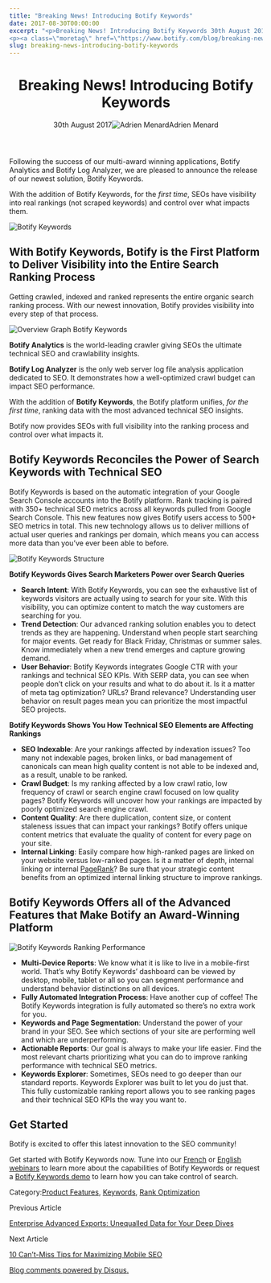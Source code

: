 ```yaml
---
title: "Breaking News! Introducing Botify Keywords"
date: 2017-08-30T00:00:00
excerpt: "<p>Breaking News! Introducing Botify Keywords 30th August 2017Adrien Menard Following the success of our multi-award winning applications, Botify Analytics and Botify Log Analyzer, we are pleased to announce the release of our newest solution, Botify Keywords. With the addition of Botify Keywords, for the first time, SEOs have visibility into real rankings (not scraped keywords)&hellip; </p>
<p><a class=\"moretag\" href=\"https://www.botify.com/blog/breaking-news-introducing-botify-keywords\">Read the full article</a></p>"
slug: breaking-news-introducing-botify-keywords
---
```


<header class="text-center">
<h1 class="font-internacional font-regular normal text-header-one leading-header-one text-typography-accent-2">Breaking News! Introducing Botify Keywords</h1>
<div class="flex items-center justify-center my-3"><span class="mr-1 font-internacional font-regular normal text-base leading-none text-typography-primary-lighter">30th August 2017</span><img decoding="async" class="rounded-full w-10 h-10" src="//images.ctfassets.net/tp56mevc46jo/4NVSG5Vl96se6eUYcEC6qo/221d82a3fc94d79e0ebc3f9a4445c0c8/Pasted_image_at_2017_08_30_03_47_PM.png" alt="Adrien Menard" /><span class="ml-1 font-internacional font-regular normal text-base leading-none text-typography-primary">Adrien Menard</span></div>
</header>
<p>Following the success of our multi-award winning applications, Botify Analytics and Botify Log Analyzer, we are pleased to announce the release of our newest solution, Botify Keywords.</p>
<p>With the addition of Botify Keywords, for the <em>first time</em>, SEOs have visibility into real rankings (not scraped keywords) and control over what impacts them.</p>
<p><img decoding="async" src="//images.contentful.com/x3pujrb0lw7o/s7LnQ0OtVe6KeiSwaiWQQ/cead34e8127bba5cae0a21f2eb63281c/keywords_blog_img_1.5_2x__3_.png" alt="Botify Keywords" /></p>
<h2 id="with-botify-keywords-botify-is-the-first-platform-to-deliver-visibility-into-the-entire-search-ranking-process">With Botify Keywords, Botify is the First Platform to Deliver Visibility into the Entire Search Ranking Process</h2>
<p>Getting crawled, indexed and ranked represents the entire organic search ranking process. With our newest innovation, Botify provides visibility into every step of that process.</p>
<p><img decoding="async" src="//images.contentful.com/x3pujrb0lw7o/DqMBJwGdtQ6SC2QOU4sOQ/e30fbbf560ed9cc71b04f3c4c06585af/overview-non-branded.png" alt="Overview Graph Botify Keywords" /></p>
<p><strong>Botify Analytics</strong> is the world-leading crawler giving SEOs the ultimate technical SEO and crawlability insights.</p>
<p><strong>Botify Log Analyzer</strong> is the only web server log file analysis application dedicated to SEO. It demonstrates how a well-optimized crawl budget can impact SEO performance.</p>
<p>With the addition of <strong>Botify Keywords</strong>, the Botify platform unifies, <em>for the first time</em>, ranking data with the most advanced technical SEO insights.</p>
<p>Botify now provides SEOs with full visibility into the ranking process and control over what impacts it.</p>
<h2 id="botify-keywords-reconciles-the-power-of-search-keywords-with-technical-seo">Botify Keywords Reconciles the Power of Search Keywords with Technical SEO</h2>
<p>Botify Keywords is based on the automatic integration of your Google Search Console accounts into the Botify platform. Rank tracking is paired with 350+ technical SEO metrics across all keywords pulled from Google Search Console. This new features now gives Botify users access to 500+ SEO metrics in total. This new technology allows us to deliver millions of actual user queries and rankings per domain, which means you can access more data than you&#8217;ve ever been able to before.</p>
<p><img decoding="async" src="//images.contentful.com/x3pujrb0lw7o/5B5GgJ9TTaWaUO2ag2eI6c/3b6a4b94115cd4710cbf2eedc84fa7a1/Structure.png" alt="Botify Keywords Structure" /></p>
<p><strong>Botify Keywords Gives Search Marketers Power over Search Queries</strong></p>
<ul>
<li><strong>Search Intent</strong>: With Botify Keywords, you can see the exhaustive list of keywords visitors are actually using to search for your site. With this visibility, you can optimize content to match the way customers are searching for you.</li>
<li><strong>Trend Detection</strong>: Our advanced ranking solution enables you to detect trends as they are happening. Understand when people start searching for major events. Get ready for Black Friday, Christmas or summer sales. Know immediately when a new trend emerges and capture growing demand.</li>
<li><strong>User Behavior</strong>: Botify Keywords integrates Google CTR with your rankings and technical SEO KPIs. With SERP data, you can see when people don&#8217;t click on your results and what to do about it. Is it a matter of meta tag optimization? URLs? Brand relevance? Understanding user behavior on result pages mean you can prioritize the most impactful SEO projects.</li>
</ul>
<p><strong>Botify Keywords Shows You How Technical SEO Elements are Affecting Rankings</strong></p>
<ul>
<li><strong>SEO Indexable</strong>: Are your rankings affected by indexation issues? Too many not indexable pages, broken links, or bad management of canonicals can mean high quality content is not able to be indexed and, as a result, unable to be ranked.</li>
<li><strong>Crawl Budget</strong>: Is my ranking affected by a low crawl ratio, low frequency of crawl or search engine crawl focused on low quality pages? Botify Keywords will uncover how your rankings are impacted by poorly optimized search engine crawl.</li>
<li><strong>Content Quality</strong>: Are there duplication, content size, or content staleness issues that can impact your rankings? Botify offers unique content metrics that evaluate the quality of content for every page on your site.</li>
<li><strong>Internal Linking</strong>: Easily compare how high-ranked pages are linked on your website versus low-ranked pages. Is it a matter of depth, internal linking or internal <a href="https://www.botify.com/learn/basics/pagerank" data-internallinksmanager029f6b8e52c="8" title="page rank" target="_blank" rel="noopener">PageRank</a>? Be sure that your strategic content benefits from an optimized internal linking structure to improve rankings.</li>
</ul>
<h2 id="botify-keywords-offers-all-of-the-advanced-features-that-make-botify-an-award-winning-platform">Botify Keywords Offers all of the Advanced Features that Make Botify an Award-Winning Platform</h2>
<p><img decoding="async" src="//images.contentful.com/x3pujrb0lw7o/2No6EP2sgwwG8cMa60KsMK/11ef2a318515b09229b4bb2dee5c8000/Copie_de_Ranking_Perf.png" alt="Botify Keywords Ranking Performance" /></p>
<ul>
<li><strong>Multi-Device Reports</strong>: We know what it is like to live in a mobile-first world. That&#8217;s why Botify Keywords&#8217; dashboard can be viewed by desktop, mobile, tablet or all so you can segment performance and understand behavior distinctions on all devices.</li>
<li><strong>Fully Automated Integration Process</strong>: Have another cup of coffee! The Botify Keywords integration is fully automated so there&#8217;s no extra work for you.</li>
<li><strong>Keywords and Page Segmentation</strong>: Understand the power of your brand in your SEO. See which sections of your site are performing well and which are underperforming.</li>
<li><strong>Actionable Reports</strong>: Our goal is always to make your life easier. Find the most relevant charts prioritizing what you can do to improve ranking performance with technical SEO metrics.</li>
<li><strong>Keywords Explorer</strong>: Sometimes, SEOs need to go deeper than our standard reports. Keywords Explorer was built to let you do just that. This fully customizable ranking report allows you to see ranking pages and their technical SEO KPIs the way you want to.</li>
</ul>
<h2 id="get-started">Get Started</h2>
<p>Botify is excited to offer this latest innovation to the SEO community!</p>
<p>Get started with Botify Keywords now. Tune into our <a title="French" href="https://go.pardot.com/l/229872/2017-08-24/npb8">French</a> or <a title="English webinars" href="https://go.pardot.com/l/229872/2017-07-26/lmsl">English webinars</a> to learn more about the capabilities of Botify Keywords or request a <a title="Botify Keywords demo" href="https://go.pardot.com/l/229872/2017-07-26/lmqd">Botify Keywords demo</a> to learn how you can take control of search.</p>
<div class="tags leading-big border-t border-b border-brand-quaternary-lighter mt-4"><span class="mr-1 font-roboto font-regular normal text-base leading-none">Category:</span><a class="uppercase text-typography-accent-1" href="/platform">Product Features</a>, <a class="uppercase text-typography-accent-1" href="/platform/botify-analytics/realkeywords">Keywords</a>, <a class="uppercase text-typography-accent-1" href="/platform/botify-analytics/engagementanalytics">Rank Optimization</a></div>
<footer class="flex justify-center my-5 mx-5">
<div class="mr-1 w-1/2 text-right">
<p><span class="font-internacional font-regular normal text-base leading-none text-typography-primary">Previous Article</span></p>
<p><a class="inline-block mt-2" href="/blog/enterprise-advanced-exports-unequalled-data-for-your-deep-dives"><span class="font-roboto font-regular normal text-base leading-none text-typography-accent-4">Enterprise Advanced Exports: Unequalled Data for Your Deep Dives</span></a></p>
</div>
<div class="ml-1 w-1/2">
<p><span class="font-internacional font-regular normal text-base leading-none text-typography-primary">Next Article</span></p>
<p><a class="inline-block mt-2" href="/blog/10-cant-miss-tips-for-maximizing-mobile-seo"><span class="font-roboto font-regular normal text-base leading-none text-typography-accent-4">10 Can&#8217;t-Miss Tips for Maximizing Mobile SEO</span></a></p>
</div>
</footer>
<div title="Breaking News! Introducing Botify Keywords">
<div id="disqus_thread_old"></div>
<p><a class="dsq-brlink" href="http://disqus.com">Blog comments powered by <span class="logo-disqus">Disqus</span>.</a></p>
</div>
